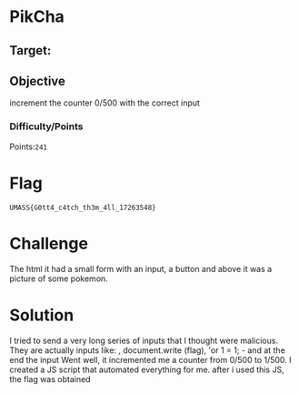 # PikCha

## Target:

## Objective
increment the counter 0/500 with the correct input

### Difficulty/Points
Points:`241`

# Flag
`UMASS{G0tt4_c4tch_th3m_4ll_17263548}`

# Challenge
The html it had a small form with an input, a button and above it was a picture of some pokemon.

# Solution
I tried to send a very long series of inputs that I thought were malicious.
They are actually inputs like: <script> alert (1) </script>, document.write (flag), 'or 1 = 1; - and at the end the input <? Php echo hello;?> Went well, 
it incremented me a counter from 0/500 to 1/500. I created a JS script that automated everything for me.
after i used this JS, the flag was obtained